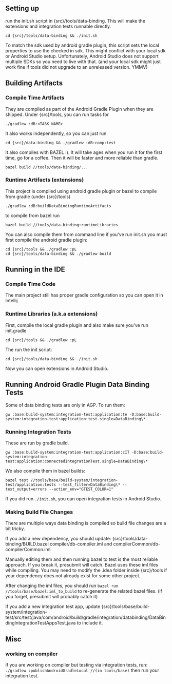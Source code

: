 ## Setting up
run the init.sh script in {src}/tools/data-binding. This will make the extensions and integration
tests runnable directly.

`cd {src}/tools/data-binding && ./init.sh`

To match the sdk used by android gradle plugin, this script sets the local properties to use the
checked in sdk. This might conflict with your local sdk or Android Studio setup. Unfortunately,
Android Studio does not support multiple SDKs so you need to live with that. (and your local sdk
might just work fine if tools did not upgrade to an unreleased
version. YMMV)

## Building Artifacts
### Compile Time Artifacts
They are compiled as part of the Android Gradle Plugin when they are shipped.
Under {src}/tools, you can run tasks for

`./gradlew :dB:<TASK_NAME>`

It also works independently, so you can just run

`cd {src}/data-binding && ./gradlew :dB:comp:test`

It also compiles with BAZEL :). It will take ages when you run it for the first time, go for a
coffee. Then it will be faster and more reliable than gradle.

`bazel build //tools/data-binding/...`

### Runtime Artifacts (extensions)
This project is compiled using android gradle plugin or bazel
to compile from gradle (under {src}/tools)

`./gradlew :dB:buildDataBindingRuntimeArtifacts`

to compile from bazel run

`bazel build //tools/data-binding:runtimeLibraries`

You can also compile them from command line if you've run init.sh
you must first compile the android gradle plugin:

```
cd {src}/tools && ./gradlew :pL
cd {src}/tools/data-binding && ./gradlew build
```

## Running in the IDE
### Compile Time Code
The main project still has proper gradle configuration so you can open it in Intellij

### Runtime Libraries (a.k.a extensions)
First, compile the local gradle plugin and also make sure you've run init.gradle

`cd {src}/tools && ./gradlew :pL`

The run the init script:

`cd {src}/tools/data-binding && ./init.sh`

Now you can open extensions in Android Studio.

## Running Android Gradle Plugin Data Binding Tests
Some of data binding tests are only in AGP. To run them:

`gw :base:build-system:integration-test:application:te -D:base:build-system:integration-test:application:test.single=DataBinding\*`

### Running Integration Tests
These are run by gradle build.

`gw :base:build-system:integration-test:application:cIT -D:base:build-system:integration-test:application:connectedIntegrationTest.single=DataBinding\*`

We also compile them in bazel builds:

`bazel test //tools/base/build-system/integration-test/application:tests --test_filter=DataBinding\* --test_output=errors --action_env="GTEST_COLOR=1"`

If you did run `./init.sh`, you can open integration tests in Android Studio.

### Making Build File Changes
There are multiple ways data binding is compiled so build file changes are a bit tricky.

If you add a new dependency, you should update:
   {src}/tools/data-binding/BUILD.bazel
   compiler/db-compiler.iml and compilerCommon/db-compilerCommon.iml

Manually editing them and then running bazel to test is the most reliable approach. If you break it,
presubmit will catch. Bazel uses these iml files while compiling. You may need to modify the .idea
folder inside {src}/tools if your dependency does not already exist for some other project.

After changing the iml files, you should run `bazel run //tools/base/bazel:iml_to_build` to
re-generate the related bazel files. (if you forget, presubmit will probably catch it)

If you add a new integration test app, update
{src}/tools/base/build-system/integration-test/src/test/java/com/android/build/gradle/integration/databinding/DataBindingIntegrationTestAppsTest.java to include it.


## Misc

### working on compiler
If you are working on compiler but testing via integration tests, run:
`./gradlew :publishAndroidGradleLocal //(in tools/base)`
then run your integration test.

